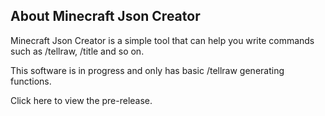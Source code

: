 ## About Minecraft Json Creator

Minecraft Json Creator is a simple tool that can help you write commands such as /tellraw, /title and so on.

This software is in progress and only has basic /tellraw generating functions.

Click here to view the pre-release.
